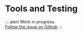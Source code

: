 # Tools and Testing


<p>

::: alert Work in progress.  
[Follow the issue on Github](https://github.com/vue-a11y/vue-a11y.com/issues/5)
:::

</p>